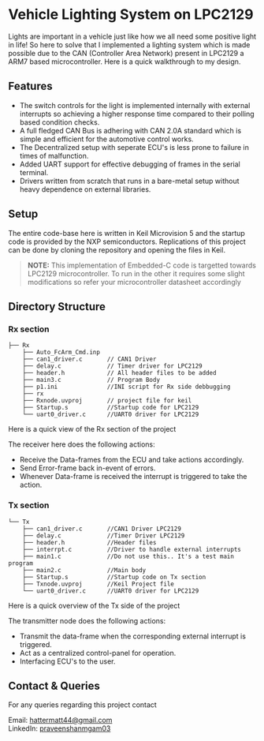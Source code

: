  # Vehicle Lighting System on LPC2129

 Lights are important in a vehicle just like how we all need some positive light in life! So here to solve that I implemented a lighting system which is made possible due to the CAN (Controller Area Network)
 present in LPC2129 a ARM7 based microcontroller. Here is a quick walkthrough to my design.

 ## Features
 - The switch controls for the light is implemented internally with external interrupts so achieving a higher response time compared to their polling based condition checks.
 - A full fledged CAN Bus is adhering with CAN 2.0A standard which is simple and efficient for the automotive control works.
 - The Decentralized setup with seperate ECU's is less prone to failure in times of malfunction.
 - Added UART support for effective debugging of frames in the serial terminal.
 - Drivers written from scratch that runs in a bare-metal setup without heavy dependence on external libraries.

## Setup

The entire code-base here is written in Keil Microvision 5 and the startup code is provided by the NXP semiconductors. Replications of this project can be done by cloning the repository and opening the files
in Keil. 

> **NOTE:** This implementation of Embedded-C code is targetted towards LPC2129 microcontroller. To run in the other it requires some slight modifications so refer your microcontroller datasheet accordingly

## Directory Structure
### **Rx section**
```text
├── Rx
    ├── Auto_FcArm_Cmd.inp 
    ├── can1_driver.c       // CAN1 Driver
    ├── delay.c             // Timer driver for LPC2129
    ├── header.h            // All header files to be added 
    ├── main3.c             // Program Body
    ├── p1.ini              //INI script for Rx side debbugging
    ├── rx
    ├── Rxnode.uvproj       // project file for keil
    ├── Startup.s           //Startup code for LPC2129
    └── uart0_driver.c      //UART0 driver for LPC2129
```
Here is a quick view of the Rx section of the project

The receiver here does the following actions:

- Receive the Data-frames from the ECU and take actions accordingly.
- Send Error-frame back in-event of errors.
- Whenever Data-frame is received the interrupt is triggered to take the action.

### **Tx section**

```text
└── Tx
    ├── can1_driver.c       //CAN1 Driver LPC2129
    ├── delay.c             //Timer Driver LPC2129
    ├── header.h            //Header files
    ├── interrpt.c          //Driver to handle external interrupts
    ├── main1.c             //Do not use this.. It's a test main program
    ├── main2.c             //Main body
    ├── Startup.s           //Startup code on Tx section
    ├── Txnode.uvproj       //Keil Project file
    └── uart0_driver.c      //UART0 driver for LPC2129
```
Here is a quick overview of the Tx side of the project

The transmitter node does the following actions:

- Transmit the data-frame when the corresponding external interrupt is triggered.
- Act as a centralized control-panel for operation.
- Interfacing ECU's to the user.

## Contact & Queries

For any queries regarding this project contact

Email: [hattermatt44@gmail.com](mailto:your.hattermatt44@gmail.com)   
LinkedIn: [praveenshanmgam03](https://linkedin.com/in/praveenshanmugam03)


